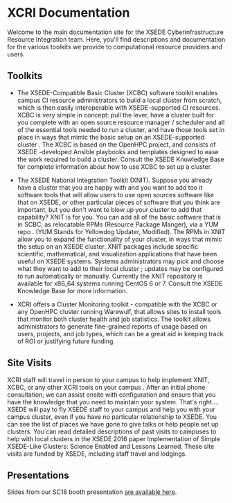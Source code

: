 # XCRI Documentation

Welcome to the main documentation site for the XSEDE
Cyberinfrastructure Resource Integration team. Here, you'll
find descriptions and documentation for the various toolkits 
we provide to computational resource providers and users. 

## Toolkits
 * The XSEDE-Compatible Basic Cluster (XCBC) software toolkit 
enables campus CI resource administrators to build a local 
cluster from scratch, which is then easily interoperable with 
XSEDE-supported CI resources. XCBC is very simple in concept: 
pull the lever, have a cluster built for you complete with an 
open source resource manager / scheduler and all of the essential 
tools needed to run a cluster, and have those tools set in place 
in ways that mimic the basic setup on an XSEDE-supported cluster
. The XCBC is based on the OpenHPC project, and consists of XSEDE
-developed Ansible playbooks and templates designed to ease the 
work required to build a cluster. Consult the XSEDE Knowledge Base 
for complete information about how to use XCBC to set up a cluster.

 * The XSEDE National Integration Toolkit (XNIT). Suppose you 
already have a cluster that you are happy with and you want to 
add too it software tools that will allow users to use open sources 
software like that on XSEDE, or other particular pieces of software 
that you think are important, but you don't want to blow up your cluster 
to add that capability? XNIT is for you. You can add all of the basic software 
that is in SCBC, as relocatable RPMs (Resource Package Manger), via a YUM repo
. (YUM Stands for Yellowdog Updater, Modified). The RPMs in XNIT allow you to 
expand the functionality of your cluster, in ways that mimic the setup on an 
XSEDE cluster. XNIT packages include specific scientific, mathematical, and 
visualization applications that have been useful on XSEDE systems. Systems 
administrators may pick and choose what they want to add to their local cluster
; updates may be configured to run automatically or manually. Currently the XNIT 
repository is available for x86_64 systems running CentOS 6 or 7. Consult the XSEDE 
Knowledge Base for more information.

 * XCRI offers a Cluster Monitoring toolkit - compatible with the 
XCBC or any OpenHPC cluster running Warewulf, that allows sites to 
install tools that monitor both cluster health and job statistics. 
The toolkit allows administrators to generate fine-grained reports 
of usage based on users, projects, and job types, which can be a great 
aid in keeping track of ROI or justifying future funding.

## Site Visits
XCRI staff will travel in person to your campus to help 
implement XNIT, XCBC, or any other XCRI tools on your campus
. After an initial phone consultation, we can assist onsite 
with configuration and ensure that you have the knowledge that 
you need to maintain your system. That's right…. XSEDE will pay 
to fly XSEDE staff to your campus and help you with your campus 
cluster, even if you have no particular relationship to XSEDE. 
You can see the list of places we have gone to give talks or help 
people set up clusters. You can read detailed descriptions of past 
visits to campuses to help with local clusters in the XSEDE 2016 paper 
Implementation of Simple XSEDE-Like Clusters: Science Enabled and Lessons 
Learned. These site visits are funded by XSEDE, including staff travel and 
lodgings.

## Presentations
Slides from our SC18 booth presentation [are available here](https://github.com/XSEDE/XCRI-Docs/raw/master/files/SC18-XCRI-Booth-Talk.pdf).
